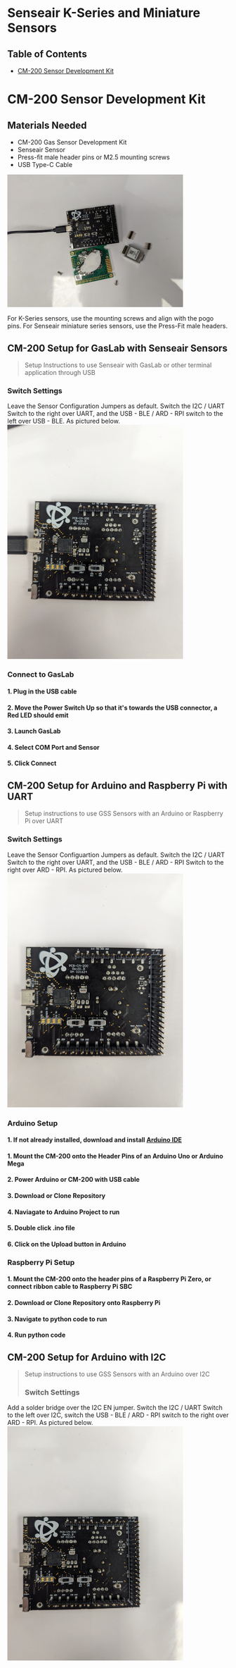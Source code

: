 # Senseair K-Series and Miniature Sensors

## Table of Contents
- [CM-200 Sensor Development Kit](#cm-200-sensor-development-kit)

# CM-200 Sensor Development Kit

## Materials Needed
- CM-200 Gas Sensor Development Kit
- Senseair Sensor
- Press-fit male header pins or M2.5 mounting screws
- USB Type-C Cable

<img src="./media/cm200-senseair-materials.jpg" alt="drawing" width="400"/>


For K-Series sensors, use the mounting screws and align with the pogo pins.  For Senseair miniature series sensors, use the Press-Fit male headers.

## CM-200 Setup for GasLab with Senseair Sensors
> Setup Instructions to use Senseair with GasLab or other terminal application through USB

### Switch Settings
Leave the Sensor Configuration Jumpers as default.  Switch the I2C / UART Switch to the right over UART, and the USB - BLE / ARD - RPI switch to the left over USB - BLE.  As pictured below.
<img src="./media/cm200-se11-usb-settings.jpg" alt="drawing" width="400"/>

### Connect to GasLab
#### 1. Plug in the USB cable
#### 2. Move the Power Switch Up so that it's towards the USB connector, a Red LED should emit
#### 3. Launch GasLab
#### 4. Select COM Port and Sensor
#### 5. Click Connect

## CM-200 Setup for Arduino and Raspberry Pi with UART
> Setup instructions to use GSS Sensors with an Arduino or Raspberry Pi over UART

### Switch Settings
Leave the Sensor Configuartion Jumpers as default.  Switch the I2C / UART Switch to the right over UART, and the USB - BLE / ARD - RPI Switch to the right over ARD - RPI.  As pictured below.
<img src="./media/cm200-se11-arduino-uart.jpg" alt="drawing" width="400"/>

### Arduino Setup
#### 1. If not already installed, download and install [Arduino IDE](https://www.arduino.cc/en/software)
#### 1. Mount the CM-200 onto the Header Pins of an Arduino Uno or Arduino Mega
#### 2. Power Arduino or CM-200 with USB cable
#### 3. Download or Clone Repository
#### 4. Naviagate to Arduino Project to run
#### 5. Double click .ino file
#### 6. Click on the Upload button in Arduino

### Raspberry Pi Setup
#### 1. Mount the CM-200 onto the header pins of a Raspberry Pi Zero, or connect ribbon cable to Raspberry Pi SBC
#### 2. Download or Clone Repository onto Raspberry Pi
#### 3. Navigate to python code to run
#### 4. Run python code

## CM-200 Setup for Arduino with I2C
> Setup instructions to use GSS Sensors with an Arduino over I2C
>
> ### Switch Settings
Add a solder bridge over the I2C EN jumper.  Switch the I2C / UART Switch to the left over I2C, switch the USB - BLE / ARD - RPI switch to the right over ARD - RPI.  As pictured below.
<img src="./media/cm200-se11-i2c-settings.jpg" alt="drawing" width="400"/>
